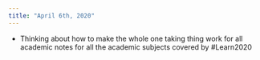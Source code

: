 ```yaml
---
title: "April 6th, 2020"
---
```


- Thinking about how to make the whole one taking thing work for all academic notes for all the academic subjects covered by #Learn2020<span id='vVtKDuZmB'/>
